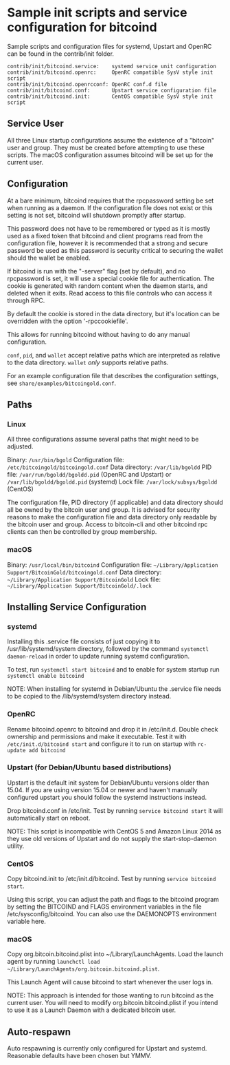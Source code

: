 Sample init scripts and service configuration for bitcoind
==========================================================

Sample scripts and configuration files for systemd, Upstart and OpenRC
can be found in the contrib/init folder.

    contrib/init/bitcoind.service:    systemd service unit configuration
    contrib/init/bitcoind.openrc:     OpenRC compatible SysV style init script
    contrib/init/bitcoind.openrcconf: OpenRC conf.d file
    contrib/init/bitcoind.conf:       Upstart service configuration file
    contrib/init/bitcoind.init:       CentOS compatible SysV style init script

Service User
---------------------------------

All three Linux startup configurations assume the existence of a "bitcoin" user
and group.  They must be created before attempting to use these scripts.
The macOS configuration assumes bitcoind will be set up for the current user.

Configuration
---------------------------------

At a bare minimum, bitcoind requires that the rpcpassword setting be set
when running as a daemon.  If the configuration file does not exist or this
setting is not set, bitcoind will shutdown promptly after startup.

This password does not have to be remembered or typed as it is mostly used
as a fixed token that bitcoind and client programs read from the configuration
file, however it is recommended that a strong and secure password be used
as this password is security critical to securing the wallet should the
wallet be enabled.

If bitcoind is run with the "-server" flag (set by default), and no rpcpassword is set,
it will use a special cookie file for authentication. The cookie is generated with random
content when the daemon starts, and deleted when it exits. Read access to this file
controls who can access it through RPC.

By default the cookie is stored in the data directory, but it's location can be overridden
with the option '-rpccookiefile'.

This allows for running bitcoind without having to do any manual configuration.

`conf`, `pid`, and `wallet` accept relative paths which are interpreted as
relative to the data directory. `wallet` *only* supports relative paths.

For an example configuration file that describes the configuration settings,
see `share/examples/bitcoingold.conf`.

Paths
---------------------------------

### Linux

All three configurations assume several paths that might need to be adjusted.

Binary:              `/usr/bin/bgold`
Configuration file:  `/etc/bitcoingold/bitcoingold.conf`
Data directory:      `/var/lib/bgoldd`
PID file:            `/var/run/bgoldd/bgoldd.pid` (OpenRC and Upstart) or `/var/lib/bgoldd/bgoldd.pid` (systemd)
Lock file:           `/var/lock/subsys/bgoldd` (CentOS)

The configuration file, PID directory (if applicable) and data directory
should all be owned by the bitcoin user and group.  It is advised for security
reasons to make the configuration file and data directory only readable by the
bitcoin user and group.  Access to bitcoin-cli and other bitcoind rpc clients
can then be controlled by group membership.

### macOS

Binary:              `/usr/local/bin/bitcoind`
Configuration file:  `~/Library/Application Support/BitcoinGold/bitcoingold.conf`
Data directory:      `~/Library/Application Support/BitcoinGold`
Lock file:           `~/Library/Application Support/BitcoinGold/.lock`

Installing Service Configuration
-----------------------------------

### systemd

Installing this .service file consists of just copying it to
/usr/lib/systemd/system directory, followed by the command
`systemctl daemon-reload` in order to update running systemd configuration.

To test, run `systemctl start bitcoind` and to enable for system startup run
`systemctl enable bitcoind`

NOTE: When installing for systemd in Debian/Ubuntu the .service file needs to be copied to the /lib/systemd/system directory instead.

### OpenRC

Rename bitcoind.openrc to bitcoind and drop it in /etc/init.d.  Double
check ownership and permissions and make it executable.  Test it with
`/etc/init.d/bitcoind start` and configure it to run on startup with
`rc-update add bitcoind`

### Upstart (for Debian/Ubuntu based distributions)

Upstart is the default init system for Debian/Ubuntu versions older than 15.04. If you are using version 15.04 or newer and haven't manually configured upstart you should follow the systemd instructions instead.

Drop bitcoind.conf in /etc/init.  Test by running `service bitcoind start`
it will automatically start on reboot.

NOTE: This script is incompatible with CentOS 5 and Amazon Linux 2014 as they
use old versions of Upstart and do not supply the start-stop-daemon utility.

### CentOS

Copy bitcoind.init to /etc/init.d/bitcoind. Test by running `service bitcoind start`.

Using this script, you can adjust the path and flags to the bitcoind program by
setting the BITCOIND and FLAGS environment variables in the file
/etc/sysconfig/bitcoind. You can also use the DAEMONOPTS environment variable here.

### macOS

Copy org.bitcoin.bitcoind.plist into ~/Library/LaunchAgents. Load the launch agent by
running `launchctl load ~/Library/LaunchAgents/org.bitcoin.bitcoind.plist`.

This Launch Agent will cause bitcoind to start whenever the user logs in.

NOTE: This approach is intended for those wanting to run bitcoind as the current user.
You will need to modify org.bitcoin.bitcoind.plist if you intend to use it as a
Launch Daemon with a dedicated bitcoin user.

Auto-respawn
-----------------------------------

Auto respawning is currently only configured for Upstart and systemd.
Reasonable defaults have been chosen but YMMV.
